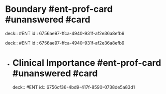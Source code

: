 # Boundary #ent-prof-card #unanswered #card

deck:: #ENT
id:: 6756ae97-ffca-4940-931f-af2e36a8efb9

deck:: #ENT
id:: 6756ae97-ffca-4940-931f-af2e36a8efb9

- # Clinical Importance #ent-prof-card #unanswered #card
  deck:: #ENT
  id:: 6756cf36-4bd9-417f-8590-0738de5a83d1
